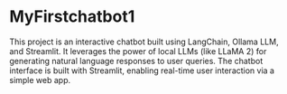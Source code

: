 # MyFirstchatbot1
This project is an interactive chatbot built using LangChain, Ollama LLM, and Streamlit. It leverages the power of local LLMs (like LLaMA 2) for generating natural language responses to user queries. The chatbot interface is built with Streamlit, enabling real-time user interaction via a simple web app.
